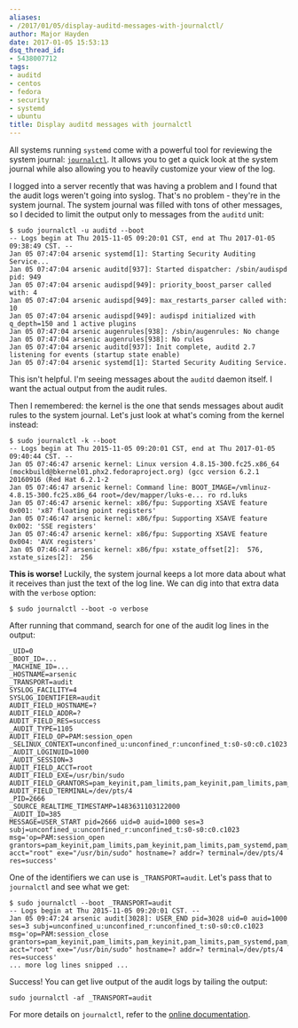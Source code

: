 ```yaml
---
aliases:
- /2017/01/05/display-auditd-messages-with-journalctl/
author: Major Hayden
date: 2017-01-05 15:53:13
dsq_thread_id:
- 5438007712
tags:
- auditd
- centos
- fedora
- security
- systemd
- ubuntu
title: Display auditd messages with journalctl
---
```


All systems running `systemd` come with a powerful tool for reviewing the system journal: [`journalctl`][1]. It allows you to get a quick look at the system journal while also allowing you to heavily customize your view of the log.

I logged into a server recently that was having a problem and I found that the audit logs weren't going into syslog. That's no problem - they're in the system journal. The system journal was filled with tons of other messages, so I decided to limit the output only to messages from the `auditd` unit:

```
$ sudo journalctl -u auditd --boot
-- Logs begin at Thu 2015-11-05 09:20:01 CST, end at Thu 2017-01-05 09:38:49 CST. --
Jan 05 07:47:04 arsenic systemd[1]: Starting Security Auditing Service...
Jan 05 07:47:04 arsenic auditd[937]: Started dispatcher: /sbin/audispd pid: 949
Jan 05 07:47:04 arsenic audispd[949]: priority_boost_parser called with: 4
Jan 05 07:47:04 arsenic audispd[949]: max_restarts_parser called with: 10
Jan 05 07:47:04 arsenic audispd[949]: audispd initialized with q_depth=150 and 1 active plugins
Jan 05 07:47:04 arsenic augenrules[938]: /sbin/augenrules: No change
Jan 05 07:47:04 arsenic augenrules[938]: No rules
Jan 05 07:47:04 arsenic auditd[937]: Init complete, auditd 2.7 listening for events (startup state enable)
Jan 05 07:47:04 arsenic systemd[1]: Started Security Auditing Service.
```


This isn't helpful. I'm seeing messages about the `auditd` daemon itself. I want the actual output from the audit rules.

Then I remembered: the kernel is the one that sends messages about audit rules to the system journal. Let's just look at what's coming from the kernel instead:

```
$ sudo journalctl -k --boot
-- Logs begin at Thu 2015-11-05 09:20:01 CST, end at Thu 2017-01-05 09:40:44 CST. --
Jan 05 07:46:47 arsenic kernel: Linux version 4.8.15-300.fc25.x86_64 (mockbuild@bkernel01.phx2.fedoraproject.org) (gcc version 6.2.1 20160916 (Red Hat 6.2.1-2
Jan 05 07:46:47 arsenic kernel: Command line: BOOT_IMAGE=/vmlinuz-4.8.15-300.fc25.x86_64 root=/dev/mapper/luks-e... ro rd.luks
Jan 05 07:46:47 arsenic kernel: x86/fpu: Supporting XSAVE feature 0x001: 'x87 floating point registers'
Jan 05 07:46:47 arsenic kernel: x86/fpu: Supporting XSAVE feature 0x002: 'SSE registers'
Jan 05 07:46:47 arsenic kernel: x86/fpu: Supporting XSAVE feature 0x004: 'AVX registers'
Jan 05 07:46:47 arsenic kernel: x86/fpu: xstate_offset[2]:  576, xstate_sizes[2]:  256
```


**This is worse!** Luckily, the system journal keeps a lot more data about what it receives than just the text of the log line. We can dig into that extra data with the `verbose` option:

```
$ sudo journalctl --boot -o verbose
```


After running that command, search for one of the audit log lines in the output:

```
_UID=0
_BOOT_ID=...
_MACHINE_ID=...
_HOSTNAME=arsenic
_TRANSPORT=audit
SYSLOG_FACILITY=4
SYSLOG_IDENTIFIER=audit
AUDIT_FIELD_HOSTNAME=?
AUDIT_FIELD_ADDR=?
AUDIT_FIELD_RES=success
_AUDIT_TYPE=1105
AUDIT_FIELD_OP=PAM:session_open
_SELINUX_CONTEXT=unconfined_u:unconfined_r:unconfined_t:s0-s0:c0.c1023
_AUDIT_LOGINUID=1000
_AUDIT_SESSION=3
AUDIT_FIELD_ACCT=root
AUDIT_FIELD_EXE=/usr/bin/sudo
AUDIT_FIELD_GRANTORS=pam_keyinit,pam_limits,pam_keyinit,pam_limits,pam_systemd,pam_unix
AUDIT_FIELD_TERMINAL=/dev/pts/4
_PID=2666
_SOURCE_REALTIME_TIMESTAMP=1483631103122000
_AUDIT_ID=385
MESSAGE=USER_START pid=2666 uid=0 auid=1000 ses=3 subj=unconfined_u:unconfined_r:unconfined_t:s0-s0:c0.c1023 msg='op=PAM:session_open grantors=pam_keyinit,pam_limits,pam_keyinit,pam_limits,pam_systemd,pam_unix acct="root" exe="/usr/bin/sudo" hostname=? addr=? terminal=/dev/pts/4 res=success'
```


One of the identifiers we can use is `_TRANSPORT=audit`. Let's pass that to `journalctl` and see what we get:

```
$ sudo journalctl --boot _TRANSPORT=audit
-- Logs begin at Thu 2015-11-05 09:20:01 CST. --
Jan 05 09:47:24 arsenic audit[3028]: USER_END pid=3028 uid=0 auid=1000 ses=3 subj=unconfined_u:unconfined_r:unconfined_t:s0-s0:c0.c1023 msg='op=PAM:session_close grantors=pam_keyinit,pam_limits,pam_keyinit,pam_limits,pam_systemd,pam_unix acct="root" exe="/usr/bin/sudo" hostname=? addr=? terminal=/dev/pts/4 res=success'
... more log lines snipped ...
```


Success! You can get live output of the audit logs by tailing the output:

```
sudo journalctl -af _TRANSPORT=audit
```


For more details on `journalctl`, refer to the [online documentation][1].

 [1]: https://www.freedesktop.org/software/systemd/man/journalctl.html